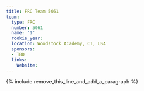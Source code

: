 ```yaml
---
title: FRC Team 5061
team:
  type: FRC
  number: 5061
  name: '1'
  rookie_year:
  location: Woodstock Academy, CT, USA
  sponsors:
  - TBD
  links:
    Website:
---
```


{% include remove_this_line_and_add_a_paragraph %}